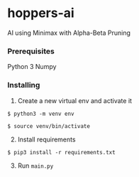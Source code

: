# hoppers-ai
AI using Minimax with Alpha-Beta Pruning

### Prerequisites
Python 3
Numpy

### Installing
1. Create a new virtual env and activate it
```shell
$ python3 -m venv env
```  
```shell
$ source venv/bin/activate
```   
2. Install requirements
```shell
$ pip3 install -r requirements.txt
```   
3. Run `main.py`
